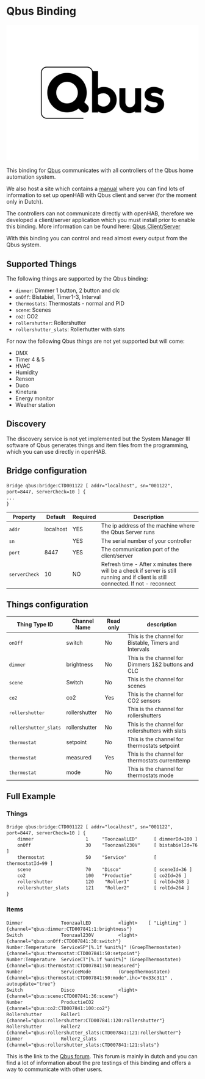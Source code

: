 # Qbus Binding

![Qbus Logo](doc/Logo.JPG)

This binding for [Qbus](https://qbus.be) communicates with all controllers of the Qbus home automation system.

We also host a site which contains a [manual](https://manualoh.schockaert.tk/) where you can find lots of information to set up openHAB with Qbus client and server (for the moment only in Dutch).

The controllers can not communicate directly with openHAB, therefore we developed a client/server application which you must install prior to enable this binding.
More information can be found here:
[Qbus Client/Server](https://github.com/QbusKoen/QbusClientServer-Installer)

With this binding you can control and read almost every output from the Qbus system.

## Supported Things

The following things are supported by the Qbus binding:

- `dimmer`: Dimmer 1 button, 2 button and clc
- `onOff`: Bistabiel, Timer1-3, Interval
- `thermostats`: Thermostats - normal and PID
- `scene`: Scenes
- `co2`: CO2 
- `rollershutter`: Rollershutter 
- `rollershutter_slats`: Rollerhutter with slats

For now the following Qbus things are not yet supported but will come:

- DMX
- Timer 4 & 5
- HVAC
- Humidity
- Renson
- Duco
- Kinetura
- Energy monitor
- Weather station


## Discovery

The discovery service is not yet implemented but the System Manager III software of Qbus generates things and item files from the programming, which you can use directly in openHAB.

## Bridge configuration

```
Bridge qbus:bridge:CTD001122 [ addr="localhost", sn="001122", port=8447, serverCheck=10 ] {
...
}
```



| Property      | Default   | Required | Description                                                                                                                          |
| ------------- | --------- | -------- | ------------------------------------------------------------------------------------------------------------------------------------ |
| `addr`        | localhost | YES      | The ip address of the machine where the Qbus Server runs                                                                             |
| `sn`          |           | YES      | The serial number of your controller                                                                                                 |
| `port`        | 8447      | YES      | The communication port of the client/server                                                                                          |
| `serverCheck` | 10     | NO       | Refresh time - After x minutes there will be a check if server is still running and if client is still connected. If not - reconnect |

 

## Things configuration

| Thing Type ID         | Channel Name  | Read only | description                                            |
| --------------------- | ------------- | --------- | ------------------------------------------------------ |
| `onOff`               | switch        | No        | This is the channel for Bistable, Timers and Intervals |
| `dimmer`              | brightness    | No        | This is the channel for Dimmers 1&2 buttons and CLC    |
| `scene`               | Switch        | No        | This is the channel for scenes                         |
| `co2`                 | co2           | Yes       | This is the channel for CO2 sensors                    |
| `rollershutter`       | rollershutter | No        | This is the channel for rollershutters                 |
| `rollershutter_slats` | rollershutter | No        | This is the channel for rollershutters with slats      |
| `thermostat`          | setpoint      | No        | This is the channel for thermostats setpoint           |
| `thermostat`          | measured      | Yes       | This is the channel for thermostats currenttemp        |
| `thermostat`          | mode          | No        | This is the channel for thermostats mode               |


## Full Example

### Things

```
Bridge qbus:bridge:CTD001122 [ addr="localhost", sn="001122", port=8447, serverCheck=10 ] {
    dimmer                   1     "ToonzaalLED"      [ dimmerId=100 ]
    onOff                    30    "Toonzaal230V"     [ bistabielId=76 ]
    thermostat               50    "Service"          [ thermostatId=99 ]
    scene                    70    "Disco"            [ sceneId=36 ]
    co2                      100   "Productie"        [ co2Id=26 ]
    rollershutter            120    "Roller1"         [ rolId=268 ]
    rollershutter_slats      121    "Roller2"         [ rolId=264 ]
}
```

### Items

```
Dimmer              ToonzaalLED          <light>    [ "Lighting" ]      {channel="qbus:dimmer:CTD007841:1:brightness"}
Switch              Toonzaal230V         <light>                        {channel="qbus:onOff:CTD007841:30:switch"}
Number:Temperature  ServiceSP"[%.1f %unit%]" (GroepThermostaten)            {channel="qbus:thermostat:CTD007841:50:setpoint"}
Number:Temperature  ServiceCT"[%.1f %unit%]" (GroepThermostaten)            {channel="qbus:thermostat:CTD007841:50:measured"}
Number              ServiceMode          (GroepThermostaten)            {channel="qbus:thermostat:CTD007841:50:mode",ihc="0x33c311" , autoupdate="true"}
Switch              Disco                <light>                        {channel="qbus:scene:CTD007841:36:scene"}
Number              ProductieCO2                                        {channel="qbus:co2:CTD007841:100:co2"}
Rollershutter       Roller1                                             {channel="qbus:rollershutter:CTD007841:120:rollershutter"}
Rollershutter       Roller2                                             {channel="qbus:rollershutter_slats:CTD007841:121:rollershutter"}
Dimmer              Roller2_slats                                       {channel="qbus:rollershutter_slats:CTD007841:121:slats"}
```

This is the link to the [Qbus forum](https://qbusforum.be). This forum is mainly in dutch and you can find a lot of information about the pre testings of this binding and offers a way to communicate with other users.

